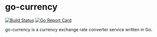 # go-currency

[![Build Status](https://travis-ci.org/floreks/go-currency.svg?branch=master)](https://travis-ci.org/floreks/go-currency) [![Go Report Card](https://goreportcard.com/badge/github.com/floreks/go-currency)](https://goreportcard.com/report/github.com/floreks/go-currency)

go-currency is a currency exchange rate converter service written in Go.